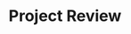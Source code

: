 ---
layout: category
title: "Project Review"
# permalink: '/categories/Project Review'
hide-in-nav: true
---